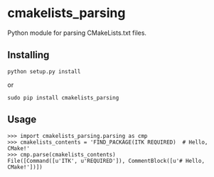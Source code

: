 cmakelists\_parsing
===================

Python module for parsing CMakeLists.txt files.

Installing
----------

    python setup.py install

or

    sudo pip install cmakelists_parsing

Usage
-----

    >>> import cmakelists_parsing.parsing as cmp
    >>> cmakelists_contents = 'FIND_PACKAGE(ITK REQUIRED)  # Hello, CMake!'
    >>> cmp.parse(cmakelists_contents)
    File([Command([u'ITK', u'REQUIRED']), CommentBlock([u'# Hello, CMake!'])])

